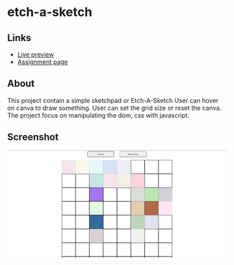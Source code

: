 # etch-a-sketch

## Links
- [Live preview](https://azanra.github.io/etch-a-sketch/)
- [Assignment page](https://www.theodinproject.com/lessons/foundations-etch-a-sketch)

## About
This project contain a simple sketchpad or Etch-A-Sketch
User can hover on canva to draw something. User can set
the grid size or reset the canva. The project focus on 
manipulating the dom, css with javascript.

## Screenshot
![alt text](eas-ui.png)